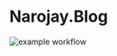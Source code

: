 # Narojay.Blog
![example workflow](https://github.com/<narojay>/<Narojay.Blog>/actions/workflows/<github-actions-demo.yml>/badge.svg)
